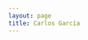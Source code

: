 ```yaml
---
layout: page
title: Carlos García
---
```


<!-- your existing content (Mechanical and Electrical Engineer, etc.) -->
